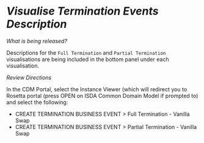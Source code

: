 # *Visualise Termination Events Description*

_What is being released?_

Descriptions for the `Full Termination` and `Partial Termination` visualisations are being included in the bottom panel under each visualisation. 

_Review Directions_

In the CDM Portal, select the Instance Viewer (which will redirect you to Rosetta portal (press OPEN on ISDA Common Domain Model if prompted to) and select the following:

- CREATE TERMINATION BUSINESS EVENT > Full Termination - Vanilla Swap
- CREATE TERMINATION BUSINESS EVENT > Partial Termination - Vanilla Swap
